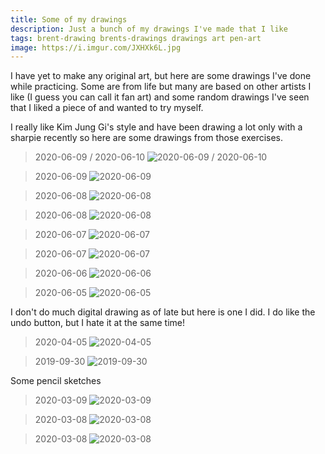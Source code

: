 ```yaml
---
title: Some of my drawings
description: Just a bunch of my drawings I've made that I like
tags: brent-drawing brents-drawings drawings art pen-art
image: https://i.imgur.com/JXHXk6L.jpg
---
```


I have yet to make any original art, but here are some drawings I've done while practicing. Some are from life but many are based on other artists I like (I guess you can call it fan art) and some random drawings I've seen that I liked a piece of and wanted to try myself.

I really like Kim Jung Gi's style and have been drawing a lot only with a sharpie recently so here are some drawings from those exercises.

> 2020-06-09 / 2020-06-10
![2020-06-09 / 2020-06-10](https://i.imgur.com/uXWD5lB.png)

> 2020-06-09
![2020-06-09](https://i.imgur.com/IA1TRRR.jpg)

> 2020-06-08
![2020-06-08](https://i.imgur.com/tkifm9P.jpg)

> 2020-06-08
![2020-06-08](https://i.imgur.com/iZMb5aC.jpg)

> 2020-06-07
![2020-06-07](https://i.imgur.com/JXHXk6L.jpg)

> 2020-06-07
![2020-06-07](https://i.imgur.com/9xoRo3a.jpg)

> 2020-06-06
![2020-06-06](https://i.imgur.com/qCoH4xY.jpg)

> 2020-06-05
![2020-06-05](https://i.imgur.com/7jG8Kth.jpg)

I don't do much digital drawing as of late but here is one I did. I do like the undo button, but I hate it at the same time!

> 2020-04-05
![2020-04-05](https://i.imgur.com/ownJLO6.jpg)

> 2019-09-30
![2019-09-30](https://i.imgur.com/V2aqJ5s.jpg)

Some pencil sketches

> 2020-03-09
![2020-03-09](https://i.imgur.com/pD50Sv9.jpg)

> 2020-03-08
![2020-03-08](https://i.imgur.com/P4WV1Xp.jpg)

> 2020-03-08
![2020-03-08](https://i.imgur.com/Aj2IMDz.jpg)
